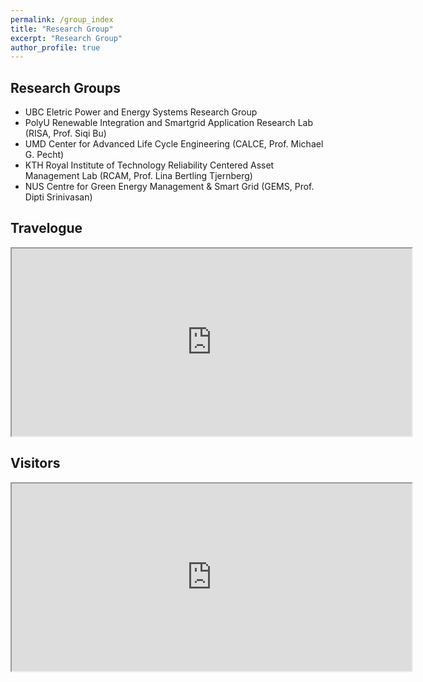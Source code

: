 ```yaml
---
permalink: /group_index
title: "Research Group"
excerpt: "Research Group"
author_profile: true
---
```


## Research Groups
- UBC Eletric Power and Energy Systems Research Group
- PolyU Renewable Integration and Smartgrid Application Research Lab (RISA, Prof. Siqi Bu) 
- UMD Center for Advanced Life Cycle Engineering (CALCE, Prof. Michael G. Pecht)
- KTH Royal Institute of Technology Reliability Centered Asset Management Lab (RCAM, Prof. Lina Bertling Tjernberg)
- NUS Centre for Green Energy Management & Smart Grid (GEMS, Prof. Dipti Srinivasan)

## Travelogue
<iframe src="https://www.google.com/maps/d/embed?mid=18n6EttrVsip4UE6Ohat6MkdOlIT7JC4&ehbc=2E312F" width="640" height="300"></iframe>

## Visitors
<iframe type="text/javascript" id="clustrmaps" src="https://clustrmaps.com/map_v2.js?d=ZTOd4LckulvSmQP3J9MLcrivOfRpFn1X2wBfmYuxabA&cl=ffffff&w=a" width="640" height="300"></iframe>
